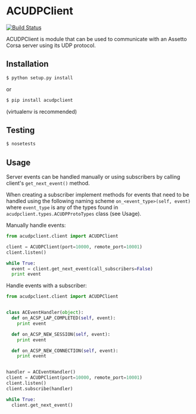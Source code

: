 # ACUDPClient

[![Build Status](https://travis-ci.org/joaoubaldo/acudpclient.svg?branch=master)](https://travis-ci.org/joaoubaldo/acudpclient)

ACUDPClient is module that can be used to communicate with an Assetto Corsa
server using its UDP protocol.


## Installation

```bash
$ python setup.py install
```

or

```bash
$ pip install acudpclient
```

(virtualenv is recommended)


## Testing
```bash
$ nosetests
```

## Usage

Server events can be handled manually or using subscribers by calling
client's `get_next_event()` method.

When creating a subscriber implement methods for events that need to be
handled using the following naming scheme `on_<event_type>(self, event)`
where `event_type` is any of the types found in
`acudpclient.types.ACUDPProtoTypes` class (see Usage).


Manually handle events:
```python
from acudpclient.client import ACUDPClient

client = ACUDPClient(port=10000, remote_port=10001)
client.listen()

while True:
  event = client.get_next_event(call_subscribers=False)
  print event
```


Handle events with a subscriber:
```python
from acudpclient.client import ACUDPClient


class ACEventHandler(object):
  def on_ACSP_LAP_COMPLETED(self, event):
    print event

  def on_ACSP_NEW_SESSION(self, event):
    print event

  def on_ACSP_NEW_CONNECTION(self, event):
    print event


handler = ACEventHandler()
client = ACUDPClient(port=10000, remote_port=10001)
client.listen()
client.subscribe(handler)

while True:
  client.get_next_event()
  ```
